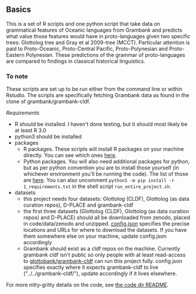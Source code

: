 ## Basics

This is a set of R scripts and one python script that take data on grammatical features of Oceanic languages from Grambank and predicts what value those features would have in proto-languages given two specific trees: Glottolog tree and Gray et al 2009-tree (MCCT). Particular attention is paid to Proto-Oceanic, Proto-Central Pacific, Proto-Polynesian and Proto-Eastern Polynesian. These predictions of the grammar of proto-languages are compared to findings in classical historical linguistics.

### To note
These scripts are set up to be run either from the command line or within Rstudio. The scripts are specifically fetching Grambank data as found in the clone of grambank/grambank-cldf.

*Requirements*

*  R should be installed. I haven't done testing, but it should most likely be at least R 3.0
*  python3 should be installed
* packages
  * R packages. These scripts will install R packages on your machine directly. You can see which ones [here](https://github.com/HedvigS/Oceanic_computational_ASR/blob/main/code/1_requirements.R). 
  * Python packages. You will also need additional packages for python, but as per python convention you are to install those yourself (in whichever environment you'll be running the code). The list of those are [here](https://github.com/HedvigS/Oceanic_computational_ASR/blob/main/code/1_requirements.txt). You can also uncomment `python3 -m pip install -r 1_requirements.txt` in the shell script  `run_entire_project.sh`.
* datasets
  * this project needs four datasets: Glottolog (CLDF), Glottolog (as data curation repos), D-PLACE and grambank-cldf
  * the first three datasets (Glottolog (CLDF), Glottolog (as data curation repos) and D-PLACE) should all be downloaded from zenodo, placed in code/data/zenodo and unzipped. [config.json](https://github.com/HedvigS/Oceanic_computational_ASR/blob/main/code/config.json) specifies the precise locations and URLs for where to download the datasets. If you have them somewhere else on your machine, update config.json accordingly
  * Grambank should exist as a cldf repos on the machine. Currently grambank cldf isn't public so only people with at least read-access to [glottobank/grambank-cldf](https://github.com/glottobank/grambank-cldf) can run this project fully. config.json specifies exactly where it expects grambank-cldf to live ("../../grambank-cldf/"), update accordingly if it lives elsewhere.

For more nitty-gritty details on the code, see [the code dir README](https://github.com/HedvigS/Oceanic_computational_ASR/tree/main/code#readme).

